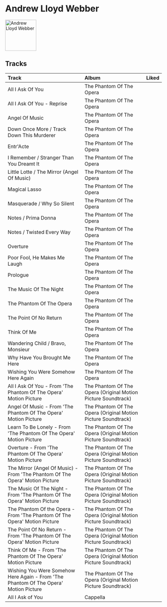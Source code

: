 
# Andrew Lloyd Webber


<img src="https://i.scdn.co/image/ab6761610000e5eb5a6fd8ebc62d68a372d51516" alt="Andrew Lloyd Webber" width="100" />

## Tracks

| Track                                                                                | Album                                                         | Liked   |
|:-------------------------------------------------------------------------------------|:--------------------------------------------------------------|:--------|
| All I Ask Of You                                                                     | The Phantom Of The Opera                                      |         |
| All I Ask Of You - Reprise                                                           | The Phantom Of The Opera                                      |         |
| Angel Of Music                                                                       | The Phantom Of The Opera                                      |         |
| Down Once More / Track Down This Murderer                                            | The Phantom Of The Opera                                      |         |
| Entr'Acte                                                                            | The Phantom Of The Opera                                      |         |
| I Remember / Stranger Than You Dreamt It                                             | The Phantom Of The Opera                                      |         |
| Little Lotte / The Mirror (Angel Of Music)                                           | The Phantom Of The Opera                                      |         |
| Magical Lasso                                                                        | The Phantom Of The Opera                                      |         |
| Masquerade / Why So Silent                                                           | The Phantom Of The Opera                                      |         |
| Notes / Prima Donna                                                                  | The Phantom Of The Opera                                      |         |
| Notes / Twisted Every Way                                                            | The Phantom Of The Opera                                      |         |
| Overture                                                                             | The Phantom Of The Opera                                      |         |
| Poor Fool, He Makes Me Laugh                                                         | The Phantom Of The Opera                                      |         |
| Prologue                                                                             | The Phantom Of The Opera                                      |         |
| The Music Of The Night                                                               | The Phantom Of The Opera                                      |         |
| The Phantom Of The Opera                                                             | The Phantom Of The Opera                                      |         |
| The Point Of No Return                                                               | The Phantom Of The Opera                                      |         |
| Think Of Me                                                                          | The Phantom Of The Opera                                      |         |
| Wandering Child / Bravo, Monsieur                                                    | The Phantom Of The Opera                                      |         |
| Why Have You Brought Me Here                                                         | The Phantom Of The Opera                                      |         |
| Wishing You Were Somehow Here Again                                                  | The Phantom Of The Opera                                      |         |
| All I Ask Of You - From 'The Phantom Of The Opera' Motion Picture                    | The Phantom Of The Opera (Original Motion Picture Soundtrack) |         |
| Angel Of Music - From 'The Phantom Of The Opera' Motion Picture                      | The Phantom Of The Opera (Original Motion Picture Soundtrack) |         |
| Learn To Be Lonely - From 'The Phantom Of The Opera' Motion Picture                  | The Phantom Of The Opera (Original Motion Picture Soundtrack) |         |
| Overture - From 'The Phantom Of The Opera' Motion Picture                            | The Phantom Of The Opera (Original Motion Picture Soundtrack) |         |
| The Mirror (Angel Of Music) - From 'The Phantom Of The Opera' Motion Picture         | The Phantom Of The Opera (Original Motion Picture Soundtrack) |         |
| The Music Of The Night - From 'The Phantom Of The Opera' Motion Picture              | The Phantom Of The Opera (Original Motion Picture Soundtrack) |         |
| The Phantom Of the Opera - From 'The Phantom Of The Opera' Motion Picture            | The Phantom Of The Opera (Original Motion Picture Soundtrack) |         |
| The Point Of No Return - From 'The Phantom Of The Opera' Motion Picture              | The Phantom Of The Opera (Original Motion Picture Soundtrack) |         |
| Think Of Me - From 'The Phantom Of The Opera' Motion Picture                         | The Phantom Of The Opera (Original Motion Picture Soundtrack) |         |
| Wishing You Were Somehow Here Again - From 'The Phantom Of The Opera' Motion Picture | The Phantom Of The Opera (Original Motion Picture Soundtrack) |         |
| All I Ask of You                                                                     | Cappella                                                      |         |